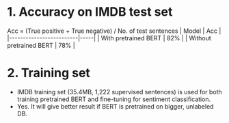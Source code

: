 # 1. Accuracy on IMDB test set
Acc = (True positive + True negative) / No. of test sentences
| Model                   | Acc |
|-------------------------|-----|
| With pretrained BERT    | 82% |
| Without pretrained BERT | 78% |

# 2. Training set
* IMDB training set (35.4MB, 1,222 supervised sentences) is used for both training pretrained BERT and fine-tuning for sentiment classification.
* Yes. It will give better result if BERT is pretrained on bigger, unlabeled DB.
